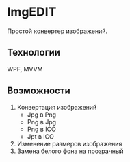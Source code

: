 # ImgEDIT
Простой конвертер изображений.
## Технологии
WPF, MVVM
## Возможности
1. Конвертация изображений
    - Jpg в Png
    - Png в Jpg
    - Png в ICO
    - Jpt в ICO
2. Изменение размеров изображения
3. Замена белого фона на прозрачный
